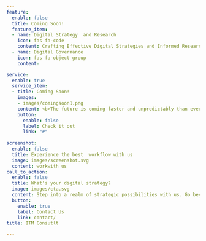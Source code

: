 ```yaml
---
feature:
  enable: false
  title: Coming Soon!
  feature_item:
  - name: Digital Strategy  and Research
    icon: fas fa-code
    content: Crafting Effective Digital Strategies and Informed Research
  - name: Digital Governance
    icon: fas fa-object-group
    content:  

service:
  enable: true
  service_item:
  - title: Coming Soon!
    images:
    - images/comingsoon1.png
    content: <b>The future is coming faster and unpredictably than ever before. Disruption and innovation are re-defining citizens service expections and habits. Ecosystems are evolving and regulations intensifying. To thrive and win amid profound changes you need a strategy that meets today's challenges and seizes tomorrow's opportunities. </b>
    button:
      enable: false
      label: Check it out
      link: "#"
  
screenshot:
  enable: false
  title: Experience the best  workflow with us
  image: images/screenshot.svg
  content: workwith us
call_to_action:
  enable: false
  title: What's your digital strategy?
  image: images/cta.svg
  content: Step into a realm of strategic possibilities with us. Go beyond the expected. As your partner, working together, we can help you to co-create a robust digital strategy that goes beyond ideas to design and implement solutions that deliver on our goals nd objectives.
  button:
    enable: true
    label: Contact Us
    link: contact/
title: ITM Consutlt

---
```

